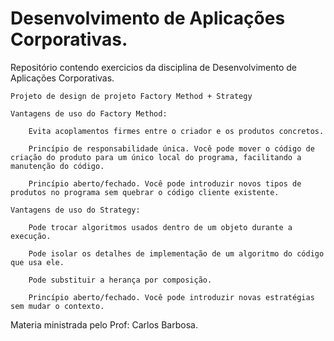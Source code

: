 # Desenvolvimento de Aplicações Corporativas.

Repositório contendo exercicios da disciplina de Desenvolvimento de Aplicações Corporativas.

	Projeto de design de projeto Factory Method + Strategy
	
	Vantagens de uso do Factory Method:
	
		Evita acoplamentos firmes entre o criador e os produtos concretos.
		
		Princípio de responsabilidade única. Você pode mover o código de criação do produto para um único local do programa, facilitando a manutenção do código.

		Princípio aberto/fechado. Você pode introduzir novos tipos de produtos no programa sem quebrar o código cliente existente.
		
	Vantagens de uso do Strategy:
	
		Pode trocar algoritmos usados dentro de um objeto durante a execução.
		 
		Pode isolar os detalhes de implementação de um algoritmo do código que usa ele.
		
		Pode substituir a herança por composição.
 
		Princípio aberto/fechado. Você pode introduzir novas estratégias sem mudar o contexto.
	 

Materia ministrada pelo Prof: Carlos Barbosa.
